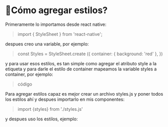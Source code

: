 # 🎨Cómo agregar estilos? 

Primeramente lo importamos desde react native:
> import { StyleSheet } from 'react-native';

despues creo una variable, por ejemplo:

> const Styles = StyleSheet.create ({
  container: {
    background: 'red'
  },
})  

y para usar esos estilos, es tan simple como agregar el atributo style a la etiqueta
y para darle el estilo de container mapeamos la variable styles a container, por ejemplo:

> <View style={styles.container}>código</View>

Para agregar estilos capaz es mejor crear un archivo styles.js y poner todos los estilos
ahí y despues importarlo en mis componentes:

> import {styles} from './styles.js'

y despues uso los estilos, ejemplo:

> <View style={styles.container}></View>
